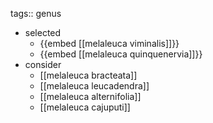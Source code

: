 tags:: genus

- selected
	- {{embed [[melaleuca viminalis]]}}
	- {{embed [[melaleuca quinquenervia]]}}
- consider
	- [[melaleuca bracteata]]
	- [[melaleuca leucadendra]]
	- [[melaleuca alternifolia]]
	- [[melaleuca cajuputi]]